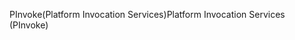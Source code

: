 <span data-ttu-id="efcd4-101">PInvoke(Platform Invocation Services)</span><span class="sxs-lookup"><span data-stu-id="efcd4-101">Platform Invocation Services (PInvoke)</span></span>